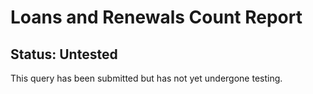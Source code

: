# Loans and Renewals Count Report

## Status: Untested

This query has been submitted but has not yet undergone testing.
